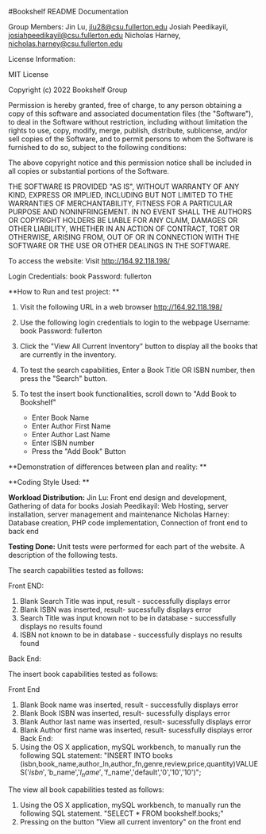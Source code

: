 #Bookshelf README Documentation

Group Members:
Jin Lu,  jlu28@csu.fullerton.edu
Josiah Peedikayil, josiahpeedikayil@csu.fullerton.edu
Nicholas Harney, nicholas.harney@csu.fullerton.edu

License Information:

MIT License

Copyright (c) 2022 Bookshelf Group

Permission is hereby granted, free of charge, to any person obtaining a copy
of this software and associated documentation files (the "Software"), to deal
in the Software without restriction, including without limitation the rights
to use, copy, modify, merge, publish, distribute, sublicense, and/or sell
copies of the Software, and to permit persons to whom the Software is
furnished to do so, subject to the following conditions:

The above copyright notice and this permission notice shall be included in all
copies or substantial portions of the Software.

THE SOFTWARE IS PROVIDED "AS IS", WITHOUT WARRANTY OF ANY KIND, EXPRESS OR
IMPLIED, INCLUDING BUT NOT LIMITED TO THE WARRANTIES OF MERCHANTABILITY,
FITNESS FOR A PARTICULAR PURPOSE AND NONINFRINGEMENT. IN NO EVENT SHALL THE
AUTHORS OR COPYRIGHT HOLDERS BE LIABLE FOR ANY CLAIM, DAMAGES OR OTHER
LIABILITY, WHETHER IN AN ACTION OF CONTRACT, TORT OR OTHERWISE, ARISING FROM,
OUT OF OR IN CONNECTION WITH THE SOFTWARE OR THE USE OR OTHER DEALINGS IN THE
SOFTWARE.

To access the website:
Visit http://164.92.118.198/

Login Credentials: book
Password: fullerton


**How to Run and test project:
**
1) Visit the following URL in a web browser http://164.92.118.198/ 

2) Use the following login credentials to login to the webpage
Username: book
Password: fullerton

3) Click the "View All Current Inventory" button to display all the books that are currently in the inventory.
4) To test the search capabilities, Enter a Book Title OR ISBN number, then press the "Search" button.
5) To test the insert book functionalities, scroll down to "Add Book to Bookshelf"
    - Enter Book Name
    - Enter Author First Name
    - Enter Author Last Name
    - Enter ISBN number
    - Press the "Add Book" Button


**Demonstration of differences between plan and reality:
**


**Coding Style Used: **

**Workload Distribution:**
Jin Lu: Front end design and development, Gathering of data for books
Josiah Peedikayil: Web Hosting, server installation, server management and maintenance
Nicholas Harney: Database creation, PHP code implementation, Connection of front end to back end 

**Testing Done:**
Unit tests were performed for each part of the website.
A description of the following tests.

The search capabilities tested as follows:

Front END:
1) Blank Search Title was input, result - successfully displays error
2) Blank ISBN was inserted, result- sucessfully displays error
3) Search Title was input known not to be in database - successfully displays no results found
4) ISBN not known to be in database - successfully displays no results found

Back End:


The insert book capabilities tested as follows:

Front End
1) Blank Book name was inserted, result - successfully displays error
2) Blank Book ISBN was inserted, result- sucessfully displays error
3) Blank Author last name was inserted,  result- sucessfully displays error
4) Blank Author first name was inserted,  result- sucessfully displays error
Back End:
1) Using the OS X application, mySQL workbench, to manually run the following SQL statement:
 "INSERT INTO books (isbn,book_name,author_ln,author_fn,genre,review,price,quantity)VALUES('$isbn','$b_name','$l_name','$f_name','default','0','10','10')";

The view all book capabilities tested as follows:
1) Using the OS X application, mySQL workbench, to manually run the following SQL statement. "SELECT * FROM bookshelf.books;"
2) Pressing on the button "View all current inventory" on the front end

